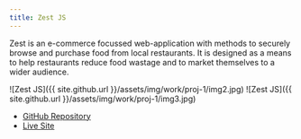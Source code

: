 ```yaml
---
title: Zest JS
---
```



Zest is an e-commerce focussed web-application with methods to securely browse and purchase food from local restaurants. It is designed as a means to help restaurants reduce food wastage and to market themselves to a wider audience.

![Zest JS]({{ site.github.url }}/assets/img/work/proj-1/img2.jpg)
![Zest JS]({{ site.github.url }}/assets/img/work/proj-1/img3.jpg)

- [GitHub Repository](https://github.com/crikeli/ZestJS)
- [Live Site](https://zest.stamplayapp.com)
